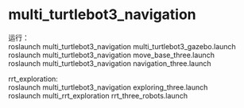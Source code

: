 # multi_turtlebot3_navigation

运行：  
roslaunch multi_turtlebot3_navigation multi_turtlebot3_gazebo.launch  
roslaunch multi_turtlebot3_navigation move_base_three.launch  
roslaunch multi_turtlebot3_navigation navigation_three.launch  
  
rrt_exploration:  
roslaunch multi_turtlebot3_navigation exploring_three.launch  
roslaunch multi_rrt_exploration rrt_three_robots.launch  
